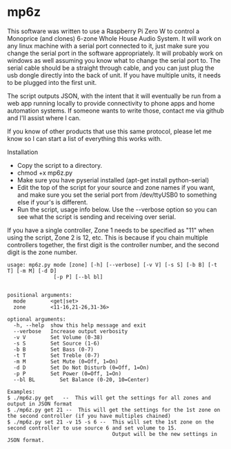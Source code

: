 # mp6z
This software was written to use a Raspberry Pi Zero W to control a Monoprice (and clones) 6-zone Whole House Audio System.  It will work on any linux machine with a serial port connected to it, just make sure you change the serial port in the software appropriately.  It will probably work on windows as well assuming you know what to change the serial port to.  The serial cable should be a straight through cable, and you can just plug the usb dongle directly into the back of unit.  If you have multiple units, it needs to be plugged into the first unit.

The script outputs JSON, with the intent that it will eventually be run from a web app running locally to provide connectivity to phone apps and home automation systems.  If someone wants to write those, contact me via github and I'll assist where I can.

If you know of other products that use this same protocol, please let me know so I can start a list of everything this works with.

Installation

- Copy the script to a directory.
- chmod +x mp6z.py
- Make sure you have pyserial installed (apt-get install python-serial)
- Edit the top of the script for your source and zone names if you want, and make sure you set the serial port from /dev/ttyUSB0 to something else if your's is different.
- Run the script, usage info below.  Use the --verbose option so you can see what the script is sending and receiving over serial.

If you have a single controller, Zone 1 needs to be specified as "11" when using the script, Zone 2 is 12, etc.  This is because if you chain multiple controllers together, the first digit is the controller number, and the second digit is the zone number.  

```
usage: mp6z.py mode [zone] [-h] [--verbose] [-v V] [-s S] [-b B] [-t T] [-m M] [-d D]
               [-p P] [--bl bl]
               

positional arguments:
  mode        <get|set>
  zone        <11-16,21-26,31-36>

optional arguments:
  -h, --help  show this help message and exit
  --verbose   Increase output verbosity
  -v V        Set Volume (0-38)
  -s S        Set Source (1-6)
  -b B        Set Bass (0-7)
  -t T        Set Treble (0-7)
  -m M        Set Mute (0=Off, 1=On)
  -d D        Set Do Not Disturb (0=Off, 1=On)
  -p P        Set Power (0=Off, 1=On)
  --bl BL        Set Balance (0-20, 10=Center)

Examples:
$ ./mp6z.py get   --  This will get the settings for all zones and output in JSON format
$ ./mp6z.py get 21 --  This will get the settings for the 1st zone on the second controller (if you have multiples chained)
$ ./mp6z.py set 21 -v 15 -s 6 --  This will set the 1st zone on the second controller to use source 6 and set volume to 15.
                                  Output will be the new settings in JSON format.
                                  
```

